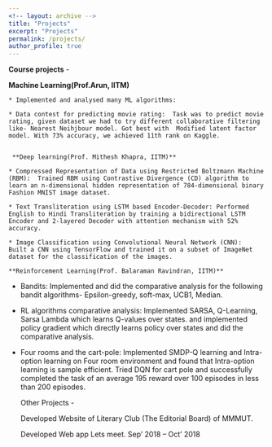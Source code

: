 ```yaml
---
<!-- layout: archive -->
title: "Projects"
excerpt: "Projects"
permalink: /projects/
author_profile: true
---
```

    
    
  **Course projects** -
  
  **Machine Learning(Prof.Arun, IITM)**
     
    * Implemented and analysed many ML algorithms:

    * Data contest for predicting movie rating:  Task was to predict movie rating, given dataset we had to try different collaborative filtering like- Nearest Neihjbour model. Got best with  Modified latent factor model. With 73% accuracy, we achieved 11th rank on Kaggle.


     **Deep learning(Prof. Mithesh Khapra, IITM)**

    * Compressed Representation of Data using Restricted Boltzmann Machine (RBM):  Trained RBM using Contrastive Divergence (CD) algorithm to learn an n-dimensional hidden representation of 784-dimensional binary Fashion MNIST image dataset. 

    * Text Transliteration using LSTM based Encoder-Decoder: Performed English to Hindi Transliteration by training a bidirectional LSTM Encoder and 2-layered Decoder with attention mechanism with 52% accuracy.

    * Image Classification using Convolutional Neural Network (CNN):  Built a CNN using TensorFlow and trained it on a subset of ImageNet dataset for the classification of the images.

    **Reinforcement Learning(Prof. Balaraman Ravindran, IITM)**

   * Bandits: Implemented and did the comparative analysis for the following bandit algorithms- Epsilon-greedy, soft-max, UCB1, Median.

   * RL algorithms comparative analysis:  Implemented SARSA, Q-Learning, Sarsa Lambda which learns Q-values over states. and implemented policy gradient which directly learns policy over states and did the comparative analysis.

   * Four rooms and the cart-pole:  Implemented SMDP-Q learning and Intra-option learning on  Four room environment and found that Intra-option learning is sample efficient. Tried DQN for cart pole and successfully completed the task of an average 195 reward over 100 episodes in less than 200 episodes.


        Other Projects -

      Developed Website of Literary Club (The Editorial Board) of MMMUT. 

     Developed Web app Lets meet.                                                                    Sep’ 2018 – Oct’ 2018 

         




